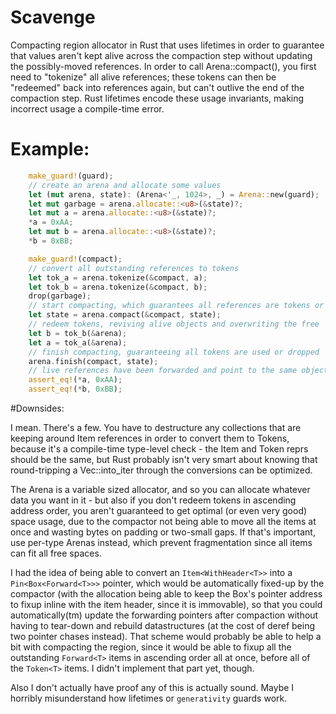 Scavenge
========

Compacting region allocator in Rust that uses lifetimes in order to guarantee that values aren't kept alive across the compaction step without updating the possibly-moved references. In order to call Arena::compact(), you first need to "tokenize" all alive references; these tokens can then be "redeemed" back into references again, but can't outlive the end of the compaction step. Rust lifetimes encode these usage invariants, making incorrect usage a compile-time error.

# Example:
```rust
    make_guard!(guard);
    // create an arena and allocate some values
    let (mut arena, state): (Arena<'_, 1024>, _) = Arena::new(guard);
    let mut garbage = arena.allocate::<u8>(&state)?;
    let mut a = arena.allocate::<u8>(&state)?;
    *a = 0xAA;
    let mut b = arena.allocate::<u8>(&state)?;
    *b = 0xBB;

    make_guard!(compact);
    // convert all outstanding references to tokens
    let tok_a = arena.tokenize(&compact, a);
    let tok_b = arena.tokenize(&compact, b);
    drop(garbage);
    // start compacting, which guarantees all references are tokens or dropped
    let state = arena.compact(&compact, state);
    // redeem tokens, reviving alive objects and overwriting the free `garbage`
    let b = tok_b(&arena);
    let a = tok_a(&arena);
    // finish compacting, guaranteeing all tokens are used or dropped
    arena.finish(compact, state);
    // live references have been forwarded and point to the same objects
    assert_eq!(*a, 0xAA);
    assert_eq!(*b, 0xBB);
```

#Downsides:

I mean. There's a few. You have to destructure any collections that are keeping around Item references in order to convert them to Tokens, because it's a compile-time type-level check - the Item and Token reprs should be the same, but Rust probably isn't very smart about knowing that round-tripping a Vec::into_iter through the conversions can be optimized.

The Arena is a variable sized allocator, and so you can allocate whatever data you want in it - but also if you don't redeem tokens in ascending address order, you aren't guaranteed to get optimal (or even very good) space usage, due to the compactor not being able to move all the items at once and wasting bytes on padding or two-small gaps. If that's important, use per-type Arenas instead, which prevent fragmentation since all items can fit all free spaces.

I had the idea of being able to convert an `Item<WithHeader<T>>` into a `Pin<Box<Forward<T>>>` pointer, which would be automatically fixed-up by the compactor (with the allocation being able to keep the Box's pointer address to fixup inline with the item header, since it is immovable), so that you could automatically(tm) update the forwarding pointers after compaction without having to tear-down and rebuild datastructures (at the cost of deref being two pointer chases instead). That scheme would probably be able to help a bit with compacting the region, since it would be able to fixup all the outstanding `Forward<T>` items in ascending order all at once, before all of the `Token<T>` items. I didn't implement that part yet, though.

Also I don't actually have proof any of this is actually sound. Maybe I horribly misunderstand how lifetimes or `generativity` guards work.
